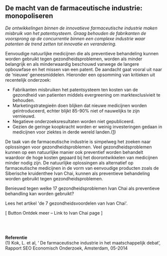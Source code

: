 ## De macht van de farmaceutische industrie: monopoliseren

_De ontwikkelingen binnen de innovatieve farmaceutische industrie maken misbruik van het patentsysteem. Graag behouden de fabrikanten de voorsprong op de concurrentie binnen een complexe industrie waar patenten de trend zetten tot innovatie en verandering._

Eenvoudige natuurlijke medicijnen die als preventieve behandeling kunnen worden gebruikt tegen gezondheidsproblemen, worden als minder belangrijk en als minderwaardig beschouwd vanwege de langere opbouwfase en het missen van een patent. De aandacht gaat vooral uit naar de ‘nieuwe’ geneesmiddelen. Hieronder een opsomming van kritieken uit recentelijk onderzoek:
* Fabrikanten misbruiken het patentsysteem ten kosten van de gezondheid van patienten middels evergreening om marktexclusivieit te behouden.
* Marketingstrategieën doen blijken dat nieuwe medicijnen worden geïntroduceerd, echter blijkt 85-90%  niet of nauwelijks te zijn vernieuwd. 
* Negatieve onderzoeksresultaten worden niet gepubliceerd.
* Gezien de geringe koopkracht worden er weinig investeringen gedaan in medicijnen voor ziektes in derde wereld landen.([1](http://www.seo.nl/uploads/media/2014-22_De_farmaceutische_industrie_in_het_maatschappelijk_debat_01.pdf))

De taak van de farmaceutische industrie is simpelweg het zoeken naar oplossingen voor gezondheidsproblemen. Veel gezondheidsproblemen kunnen op een natuurlijke manier ook preventief worden behandelt waardoor de hoge kosten gepaard bij het doorontwikkelen van medicijnen minder nodig zijn. De natuurlijke oplossingen als alternatief op farmaceutische medicijnen in de vorm van eenvoudige producten zoals de Siberische kruidenthee Ivan Chai, kunnen als preventieve behandeling worden gebruikt tegen gezondheidsproblemen. 

Benieuwd tegen welke 17 gezondheidsproblemen Ivan Chai als preventieve behandling kan worden gebruikt?

Lees het artikel 'de 7 gezondheidsvoordelen van Ivan Chai'.

[ Button Ontdek meer – Link to Ivan Chai page ]

<br><br>

**Referentie** <br>
(1)	Kok, L. et al, ‘ De farmaceutische industrie in het maatschappelijk debat’, Rapport SEO Economisch Onderzoek,  Amsterdam, 05-2014

